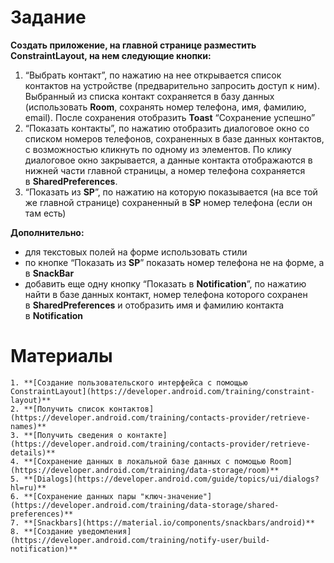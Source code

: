 # Задание
**Создать приложение, на главной странице разместить ConstraintLayout, на нем следующие кнопки:**

1. “Выбрать контакт”, по нажатию на нее открывается список контактов на устройстве (предварительно запросить доступ к ним). Выбранный из списка контакт сохраняется в базу данных (использовать **Room**, сохранять номер телефона, имя, фамилию, email). После сохранения отобразить **Toast** “Сохранение успешно”
2. “Показать контакты”, по нажатию отобразить диалоговое окно со списком номеров телефонов, сохраненных в базе данных контактов, с возможностью кликнуть по одному из элементов. По клику диалоговое окно закрывается, а данные контакта отображаются в нижней части главной страницы, а номер телефона сохраняется в **SharedPreferences**.
3. “Показать из **SP**”, по нажатию на которую показывается (на все той же главной странице) сохраненный в **SP** номер телефона (если он там есть)

**Дополнительно:**

- для текстовых полей на форме использовать стили
- по кнопке “Показать из **SP**” показать номер телефона не на форме, а в **SnackBar**
- добавить еще одну кнопку “Показать в **Notification**”, по нажатию найти в базе данных контакт, номер телефона которого сохранен в **SharedPreferences** и отобразить имя и фамилию контакта в **Notification**
# Материалы 
    1. **[Создание пользовательского интерфейса с помощью ConstraintLayout](https://developer.android.com/training/constraint-layout)**
    2. **[Получить список контактов](https://developer.android.com/training/contacts-provider/retrieve-names)**
    3. **[Получить сведения о контакте](https://developer.android.com/training/contacts-provider/retrieve-details)**
    4. **[Сохранение данных в локальной базе данных с помощью Room](https://developer.android.com/training/data-storage/room)**
    5. **[Dialogs](https://developer.android.com/guide/topics/ui/dialogs?hl=ru)**
    6. **[Сохранение данных пары "ключ-значение"](https://developer.android.com/training/data-storage/shared-preferences)**
    7. **[Snackbars](https://material.io/components/snackbars/android)**
    8. **[Создание уведомления](https://developer.android.com/training/notify-user/build-notification)**

